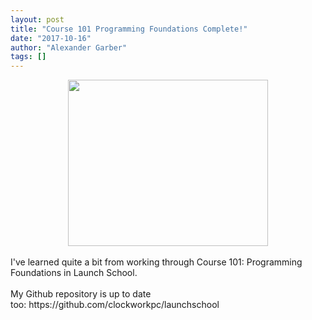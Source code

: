 ```yaml
---
layout: post
title: "Course 101 Programming Foundations Complete!"
date: "2017-10-16"
author: "Alexander Garber"
tags: []
---
```


<div dir="ltr" style="text-align: left;" trbidi="on">
          <div class="separator" style="clear: both; text-align: center;"><a href="https://3.bp.blogspot.com/-pkiSl-q7k5g/WeO-vvXwvDI/AAAAAAAAVIw/jc8SZlYQV68roeQANL-fjx7uppZm-5fiACLcBGAs/s1600/Screenshot%2Bfrom%2B2017-10-16%2B07-00-04.png" imageanchor="1" style="margin-left: 1em; margin-right: 1em;"><img border="0" data-original-height="844" data-original-width="1014" height="266" src="https://3.bp.blogspot.com/-pkiSl-q7k5g/WeO-vvXwvDI/AAAAAAAAVIw/jc8SZlYQV68roeQANL-fjx7uppZm-5fiACLcBGAs/s320/Screenshot%2Bfrom%2B2017-10-16%2B07-00-04.png" width="320"></a></div>
<br>I've learned quite a bit from working through Course 101: Programming Foundations in Launch School.<br><br>My Github repository is up to date too: https://github.com/clockworkpc/launchschool
        </div>